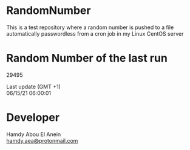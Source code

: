 # RandomNumber    
This is a test repository where a random number is pushed to a file automatically passwordless from a cron job in my Linux CentOS server    
# Random Number of the last run   
29495
      
Last update (GMT +1)    
06/15/21 06:00:01
# Developer    
Hamdy Abou El Anein   
hamdy.aea@protonmail.com
